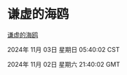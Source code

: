 # 谦虚的海鸥
[谦虚的海鸥](http://219.139.197.74:56308/qxdho/course/base/hotlink/index.php)

2024年 11月 03日 星期日 05:40:02 CST

2024年 11月 02日 星期六 21:40:02 GMT
